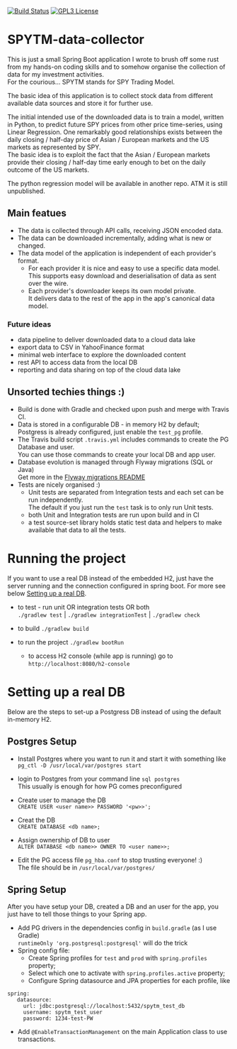 [![Build Status](https://travis-ci.com/RobMcZag/SPYTM-data-collector.svg?branch=master)](https://travis-ci.com/RobMcZag/SPYTM-data-collector)
[![GPL3 License](https://img.shields.io/badge/license-GPL3-green)](LICENSE)

# SPYTM-data-collector

This is just a small Spring Boot application I wrote to brush off some rust from my hands-on 
coding skills and to somehow organise the collection of data for my investment activities.  
For the courious... SPYTM stands for SPY Trading Model.

The basic idea of this application is to collect stock data from different available 
data sources and store it for further use.

The initial intended use of the downloaded data is to train a model, written in Python, 
to predict future SPY prices from other price time-series, using Linear Regression.
One remarkably good relationships exists between the daily closing / half-day price 
of Asian / European markets and the US markets as represented by SPY.  
The basic idea is to exploit the fact that the Asian / European markets provide their
closing / half-day time early enough to bet on the daily outcome of the US markets.     

The python regression model will be available in another repo. ATM it is still unpublished. 

## Main featues
* The data is collected through API calls, receiving JSON encoded data.
* The data can be downloaded incrementally, adding what is new or changed.
* The data model of the application is independent of each provider's format.
  * For each provider it is nice and easy to use a specific data model.   
  This supports easy download and deserialisation of data as sent over the wire.
  * Each provider's downloader keeps its own model private.   
  It delivers data to the rest of the app in the app's canonical data model.

### Future ideas
* data pipeline to deliver downloaded data to a cloud data lake
* export data to CSV in YahooFinance format
* minimal web interface to explore the downloaded content 
* rest API to access data from the local DB
* reporting and data sharing on top of the cloud data lake
 

## Unsorted techies things :)
* Build is done with Gradle and checked upon push and merge with Travis CI.  
* Data is stored in a configurable DB - in memory H2 by default;  
Postgress is already configured, just enable the `test_pg` profile.  
* The Travis build script `.travis.yml` includes commands to create the PG Database and user.    
You can use those commands to create your local DB and app user.
* Database evolution is managed through Flyway migrations (SQL or Java)  
Get more in the [Flyway migrations README](src/main/resources/db/migration/README.md)
* Tests are nicely organised :)
  * Unit tests are separated from Integration tests and each set can be run independently.  
  The default if you just run the `test` task is to only run Unit tests.
  * both Unit and Integration tests are run upon build and in CI
  * a test source-set library holds static test data and helpers to make available 
  that data to all the tests.  


# Running the project
If you want to use a real DB instead of the embedded H2, 
just have the server running and the connection configured in spring boot.
For more see below [Setting up a real DB](#DBsetup).

* to test  - run unit OR integration tests OR both  
`./gradlew test` | `./gradlew integrationTest` | `./gradlew check`   

* to build `./gradlew build`
* to run the project `./gradlew bootRun`
  * to access H2 console (while app is running) go to 
  `http://localhost:8080/h2-console`


# <A id="DBsetup"></A> Setting up a real DB 
Below are the steps to set-up a Postgress DB instead of using the default in-memory H2.

## Postgres Setup
* Install Postgres where you want to run it and start it with something like  
`pg_ctl -D /usr/local/var/postgres start`

* login to Postgres from your command line `sql postgres`  
This usually is enough for how PG comes preconfigured
  
* Create user to manage the DB  
`CREATE USER <user name>> PASSWORD '<pw>>';`

* Creat the DB  
`CREATE DATABASE <db name>;`

* Assign ownership of DB to user  
`ALTER DATABASE <db name>> OWNER TO <user name>>;`

* Edit the PG access file `pg_hba.conf` to stop trusting everyone! :)  
The file should be in `/usr/local/var/postgres/`

## Spring Setup
After you have setup your DB, created a DB and an user for the app, 
you just have to tell those things to your Spring app.
  
* Add PG drivers in the dependencies config in `build.gradle` (as I use Gradle)  
`runtimeOnly 'org.postgresql:postgresql'` will do the trick
* Spring config file:
    * Create Spring profiles for `test` and `prod` with `spring.profiles` property;
    * Select which one to activate with `spring.profiles.active` property;
    * Configure Spring datasource and JPA properties for each profile, like
```
spring:
   datasource:
     url: jdbc:postgresql://localhost:5432/spytm_test_db
     username: spytm_test_user
     password: 1234-test-PW
```
* Add `@EnableTransactionManagement` on the main Application class to use transactions.
